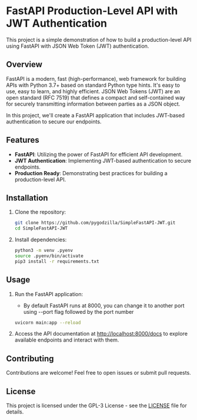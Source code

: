 # FastAPI Production-Level API with JWT Authentication

This project is a simple demonstration of how to build a production-level API using FastAPI with JSON Web Token (JWT) authentication.

## Overview

FastAPI is a modern, fast (high-performance), web framework for building APIs with Python 3.7+ based on standard Python type hints. It's easy to use, easy to learn, and highly efficient. JSON Web Tokens (JWT) are an open standard (RFC 7519) that defines a compact and self-contained way for securely transmitting information between parties as a JSON object.

In this project, we'll create a FastAPI application that includes JWT-based authentication to secure our endpoints.

## Features

- **FastAPI**: Utilizing the power of FastAPI for efficient API development.
- **JWT Authentication**: Implementing JWT-based authentication to secure endpoints.
- **Production Ready**: Demonstrating best practices for building a production-level API.

## Installation

1. Clone the repository:

    ```bash
    git clone https://github.com/pygodzilla/SimpleFastAPI-JWT.git
    cd SimpleFastAPI-JWT
    ```

2. Install dependencies:

    ```bash
    python3 -m venv .pyenv
    source .pyenv/bin/activate
    pip3 install -r requirements.txt
    ```

## Usage

1. Run the FastAPI application:

	- By default FastAPI runs at 8000, you can change it to another port using --port flag followed by the port number
    
    ```bash
    uvicorn main:app --reload
    ```

2. Access the API documentation at [http://localhost:8000/docs](http://localhost:8000/docs) to explore available endpoints and interact with them.


## Contributing

Contributions are welcome! Feel free to open issues or submit pull requests.

## License

This project is licensed under the GPL-3 License - see the [LICENSE](LICENSE) file for details.
